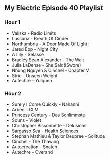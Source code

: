 ## My Electric Episode 40 Playlist

### Hour 1
* Valiska - Radio Limits
* Lussuria - Breath Of Cinder
* Northumbria - A Door Made Of Light I
* Jared Epp - Night City
* A Lily - Selasse
* Bradley Sean Alexander - The Wait
* Julia LaDense - She Said(ISwore)
* Nhung Nguyen & Cinchel - Chapter V
* Strie - Unseen Weight
* Autechre - Yulquen

### Hour 2
* Surely I Come Quickly - Nahanni
* Arbee - CLM
* Princess Century - Das Schlimmste
* Souns - Violet
* Christopher Bissonnette - Delusions
* Sargasso Sea - Health Sciences
* Stephan Mathieu & Taylor Deupree - Solitude
* Cinchel - The Thawing
* Autocreation - Snatch
* Autechre - Overand